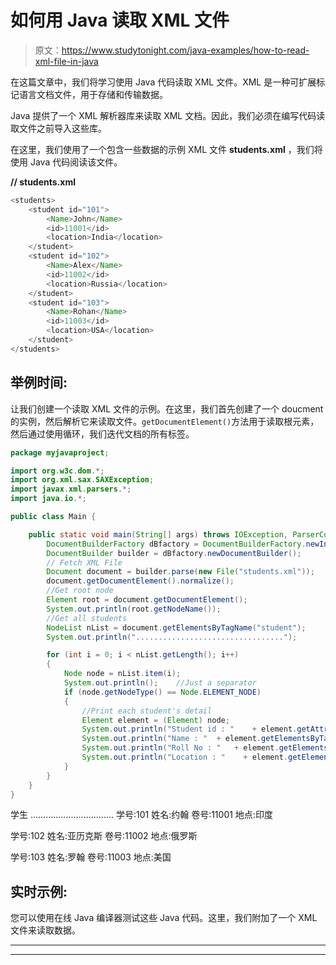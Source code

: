 # 如何用 Java 读取 XML 文件

> 原文：<https://www.studytonight.com/java-examples/how-to-read-xml-file-in-java>

在这篇文章中，我们将学习使用 Java 代码读取 XML 文件。XML 是一种可扩展标记语言文档文件，用于存储和传输数据。

Java 提供了一个 XML 解析器库来读取 XML 文档。因此，我们必须在编写代码读取文件之前导入这些库。

在这里，我们使用了一个包含一些数据的示例 XML 文件 **students.xml** ，我们将使用 Java 代码阅读该文件。

**// students.xml**

```java
<students>
    <student id="101">
        <Name>John</Name>
        <id>11001</id>
        <location>India</location>
    </student>
    <student id="102">
        <Name>Alex</Name>
        <id>11002</id>
        <location>Russia</location>
    </student>
    <student id="103">
        <Name>Rohan</Name>
        <id>11003</id>
        <location>USA</location>
    </student>
</students>
```

## 举例时间:

让我们创建一个读取 XML 文件的示例。在这里，我们首先创建了一个 doucment 的实例，然后解析它来读取文件。`getDocumentElement()`方法用于读取根元素，然后通过使用循环，我们迭代文档的所有标签。

```java
package myjavaproject;

import org.w3c.dom.*;
import org.xml.sax.SAXException;
import javax.xml.parsers.*;
import java.io.*;

public class Main {

	public static void main(String[] args) throws IOException, ParserConfigurationException, SAXException{  
		DocumentBuilderFactory dBfactory = DocumentBuilderFactory.newInstance();
		DocumentBuilder builder = dBfactory.newDocumentBuilder();
		// Fetch XML File
		Document document = builder.parse(new File("students.xml"));
		document.getDocumentElement().normalize();
		//Get root node
		Element root = document.getDocumentElement();
		System.out.println(root.getNodeName());
		//Get all students
		NodeList nList = document.getElementsByTagName("student");
		System.out.println(".................................");

		for (int i = 0; i < nList.getLength(); i++)
		{
			Node node = nList.item(i);
			System.out.println();    //Just a separator
			if (node.getNodeType() == Node.ELEMENT_NODE)
			{
				//Print each student's detail
				Element element = (Element) node;
				System.out.println("Student id : "    + element.getAttribute("id"));
				System.out.println("Name : "  + element.getElementsByTagName("Name").item(0).getTextContent());
				System.out.println("Roll No : "   + element.getElementsByTagName("id").item(0).getTextContent());
				System.out.println("Location : "    + element.getElementsByTagName("location").item(0).getTextContent());
			}
		}
	}
}
```

学生
.................................
学号:101
姓名:约翰
卷号:11001
地点:印度

学号:102
姓名:亚历克斯
卷号:11002
地点:俄罗斯

学号:103
姓名:罗翰
卷号:11003
地点:美国

## 实时示例:

您可以使用在线 Java 编译器测试这些 Java 代码。这里，我们附加了一个 XML 文件来读取数据。

* * *

* * *